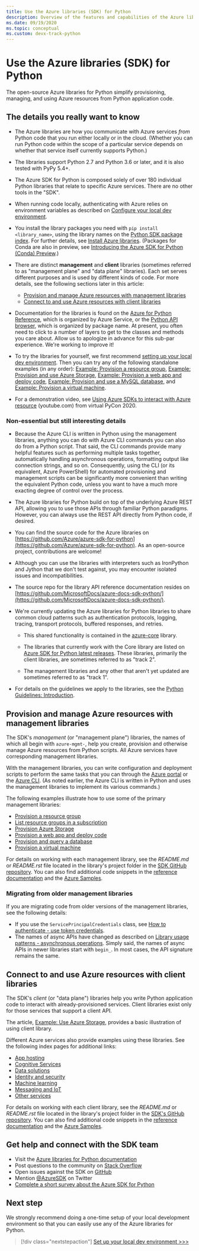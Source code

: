 ```yaml
---
title: Use the Azure libraries (SDK) for Python
description: Overview of the features and capabilities of the Azure libraries for Python that helps developers be more productive when provisioning, using, and managing Azure resources.
ms.date: 09/19/2020
ms.topic: conceptual
ms.custom: devx-track-python
---
```


# Use the Azure libraries (SDK) for Python

The open-source Azure libraries for Python simplify provisioning, managing, and using Azure resources from Python application code.

## The details you really want to know

- The Azure libraries are how you communicate with Azure services *from* Python code that you run either locally or in the cloud. (Whether you can run Python code within the scope of a particular service depends on whether that service itself currently supports Python.)

- The libraries support Python 2.7 and Python 3.6 or later, and it is also tested with PyPy 5.4+.

- The Azure SDK for Python is composed solely of over 180 individual Python libraries that relate to specific Azure services. There are no other tools in the "SDK".

- When running code locally, authenticating with Azure relies on environment variables as described on [Configure your local dev environment](configure-local-development-environment.md). 

- You install the library packages you need with `pip install <library_name>`, using the library names on the [Python SDK package index](azure-sdk-library-package-index.md). For further details, see [Install Azure libraries](azure-sdk-install.md). (Packages for Conda are also in preview, see [Introducing the Azure SDK for Python (Conda) Preview](https://devblogs.microsoft.com/azure-sdk/python-conda-sdk-preview/).)

- There are distinct **management** and **client** libraries (sometimes referred to as "management plane" and "data plane" libraries). Each set serves different purposes and is used by different kinds of code. For more details, see the following sections later in this article:
  - [Provision and manage Azure resources with management libraries](#provision-and-manage-azure-resources-with-management-libraries)
  - [Connect to and use Azure resources with client libraries](#connect-to-and-use-azure-resources-with-client-libraries)

- Documentation for the libraries is found on the [Azure for Python Reference](/python/api/overview/azure/), which is organized by Azure Service, or the [Python API browser](/python/api/), which is organized by package name. At present, you often need to click to a number of layers to get to the classes and methods you care about. Allow us to apologize in advance for this sub-par experience. We're working to improve it!

- To try the libraries for yourself, we first recommend [setting up your local dev environment](configure-local-development-environment.md). Then you can try any of the following standalone examples (in any order): [Example: Provision a resource group](azure-sdk-example-resource-group.md), [Example: Provision and use Azure Storage](azure-sdk-example-storage.md), [Example: Provision a web app and deploy code](azure-sdk-example-web-app.md), [Example: Provision and use a MySQL database](azure-sdk-example-database.md), and [Example: Provision a virtual machine](azure-sdk-example-virtual-machines.md).

- For a demonstration video, see <a href="https://www.youtube.com/watch?v=M1pVxItg2Mg&feature=youtu.be&ocid=AID3006292" target="_blank">Using Azure SDKs to interact with Azure resource</a> (youtube.com) from virtual PyCon 2020.

### Non-essential but still interesting details

- Because the Azure CLI is written in Python using the management libraries, anything you can do with Azure CLI commands you can also do from a Python script. That said, the CLI commands provide many helpful features such as performing multiple tasks together, automatically handling asynchronous operations, formatting output like connection strings, and so on. Consequently, using the CLI (or its equivalent, Azure PowerShell) for automated provisioning and management scripts can be significantly more convenient than writing the equivalent Python code, unless you want to have a much more exacting degree of control over the process.

- The Azure libraries for Python build on top of the underlying Azure REST API, allowing you to use those APIs through familiar Python paradigms. However, you can always use the REST API directly from Python code, if desired.

- You can find the source code for the Azure libraries on [https://github.com/Azure/azure-sdk-for-python](https://github.com/Azure/azure-sdk-for-python). As an open-source project, contributions are welcome!

- Although you can use the libraries with interpreters such as IronPython and Jython that we don't test against, you may encounter isolated issues and incompatibilities.

- The source repo for the library API reference documentation resides on [https://github.com/MicrosoftDocs/azure-docs-sdk-python/](https://github.com/MicrosoftDocs/azure-docs-sdk-python/).

- We're currently updating the Azure libraries for Python libraries to share common cloud patterns such as authentication protocols, logging, tracing, transport protocols, buffered responses, and retries.

  - This shared functionality is contained in the [azure-core](https://github.com/Azure/azure-sdk-for-python/tree/master/sdk/core/azure-core) library.

  - The libraries that currently work with the Core library are listed on [Azure SDK for Python latest releases](azure-sdk-library-package-index.md#libraries-using-azurecore). These libraries, primarily the client libraries, are sometimes referred to as "track 2".

  - The management libraries and any other that aren't yet updated are sometimes referred to as "track 1".

- For details on the guidelines we apply to the libraries, see the [Python Guidelines: Introduction](https://azure.github.io/azure-sdk/python_design.html#introduction).

## Provision and manage Azure resources with management libraries

The SDK's *management* (or "management plane") libraries, the names of which all begin with `azure-mgmt-`, help you create, provision and otherwise manage Azure resources from Python scripts. All Azure services have corresponding management libraries.

With the management libraries, you can write configuration and deployment scripts to perform the same tasks that you can through the [Azure portal](https://portal.azure.com) or the [Azure CLI](/cli/azure/install-azure-cli). (As noted earlier, the Azure CLI is written in Python and uses the management libraries to implement its various commands.)

The following examples illustrate how to use some of the primary management libraries:

- [Provision a resource group](azure-sdk-example-resource-group.md)
- [List resource groups in a subscription](azure-sdk-example-list-resource-groups.md)
- [Provision Azure Storage](azure-sdk-example-storage.md)
- [Provision a web app and deploy code](azure-sdk-example-web-app.md)
- [Provision and query a database](azure-sdk-example-database.md)
- [Provision a virtual machine](azure-sdk-example-virtual-machines.md)

For details on working with each management library, see the *README.md* or *README.rst* file located in the library's project folder in the [SDK GitHub repository](https://github.com/Azure/azure-sdk-for-python/tree/master/sdk). You can also find additional code snippets in the [reference documentation](/python/api) and the [Azure Samples](/samples/browse/?languages=python&term=Getting%20started%20-%20Managing).

### Migrating from older management libraries

If you are migrating code from older versions of the management libraries, see the following details:

- If you use the `ServicePrincipalCredentials` class, see [How to authenticate - use token credentials](azure-sdk-authenticate.md#authenticate-with-token-credentials).
- The names of async APIs have changed as described on [Library usage patterns - asynchronous operations](azure-sdk-library-usage-patterns.md#asynchronous-operations). Simply said, the names of async APIs in newer libraries start with `begin_`. In most cases, the API signature remains the same.

## Connect to and use Azure resources with client libraries

The SDK's *client* (or "data plane") libraries help you write Python application code to interact with already-provisioned services. Client libraries exist only for those services that support a client API.

The article, [Example: Use Azure Storage](azure-sdk-example-storage-use.md), provides a basic illustration of using client library.

Different Azure services also provide examples using these libraries. See the following index pages for additional links:

- [App hosting](quickstarts-app-hosting.md)
- [Cognitive Services](quickstarts-cognitive-services.md)
- [Data solutions](quickstarts-data-solutions.md)
- [Identity and security](quickstarts-identity-security.md)
- [Machine learning](quickstarts-machine-learning.md)
- [Messaging and IoT](quickstarts-messaging-iot.md)
- [Other services](quickstarts-other-services.md)

For details on working with each client library, see the *README.md* or *README.rst* file located in the library's project folder in the [SDK's GitHub repository](https://github.com/Azure/azure-sdk-for-python/tree/master/sdk). You can also find additional code snippets in the [reference documentation](/python/api) and the [Azure Samples](/samples/browse/?languages=python&products=azure).

## Get help and connect with the SDK team

- Visit the [Azure libraries for Python documentation](https://aka.ms/python-docs)
- Post questions to the community on [Stack Overflow](https://stackoverflow.com/questions/tagged/azure-sdk-python)
- Open issues against the SDK on [GitHub](https://github.com/Azure/azure-sdk-for-python/issues)
- Mention [@AzureSDK](https://twitter.com/AzureSdk/) on Twitter
- [Complete a short survey about the Azure SDK for Python](https://microsoft.qualtrics.com/jfe/form/SV_bNFX0HECjzPWMiG?Q_CHL=docs)

## Next step

We strongly recommend doing a one-time setup of your local development environment so that you can easily use any of the Azure libraries for Python.

> [!div class="nextstepaction"]
> [Set up your local dev environment >>>](configure-local-development-environment.md)
